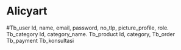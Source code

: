 # Alicyart

#Tb_user
Id, name, email, password, no_tlp, picture_profile, role.
Tb_category
Id, category_name.
Tb_product
Id, category, 
Tb_order
Tb_payment
Tb_konsultasi
